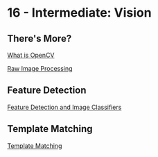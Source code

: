 # 16 - Intermediate: Vision

## There's More?

[What is OpenCV](https://opencv.org/about/)

[Raw Image Processing](https://github.com/NAHSRobotics-Team5667/Vision-ImageProcessing)

## Feature Detection

[Feature Detection and Image Classifiers](https://www.youtube.com/watch?v=nnH55-zD38I)

## Template Matching

[Template Matching](https://www.youtube.com/watch?v=T-0lZWYWE9Y)
